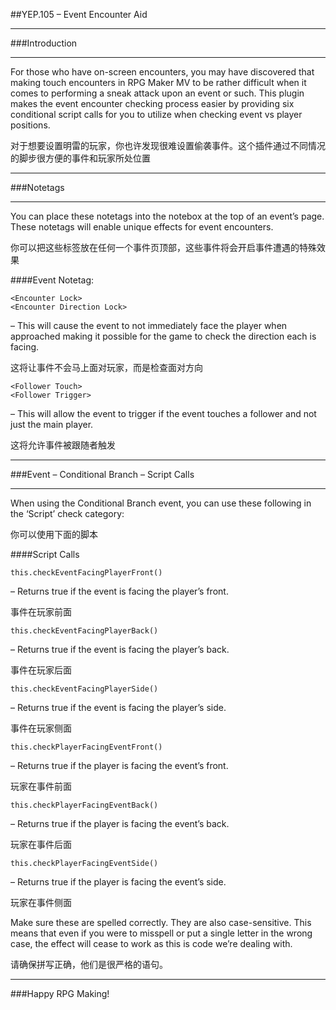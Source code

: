 ##YEP.105 – Event Encounter Aid
***
###Introduction
***
For those who have on-screen encounters, you may have discovered that making touch encounters in RPG Maker MV to be rather difficult when it comes to performing a sneak attack upon an event or such. This plugin makes the event encounter checking process easier by providing six conditional script calls for you to utilize when checking event vs player positions.

对于想要设置明雷的玩家，你也许发现很难设置偷袭事件。这个插件通过不同情况的脚步很方便的事件和玩家所处位置
***
###Notetags
***
You can place these notetags into the notebox at the top of an event’s page. These notetags will enable unique effects for event encounters.

你可以把这些标签放在任何一个事件页顶部，这些事件将会开启事件遭遇的特殊效果

####Event Notetag:

	<Encounter Lock>
	<Encounter Direction Lock>
– This will cause the event to not immediately face the player when approached making it possible for the game to check the direction each is facing.

这将让事件不会马上面对玩家，而是检查面对方向

	<Follower Touch>
	<Follower Trigger>
– This will allow the event to trigger if the event touches a follower and not just the main player.

这将允许事件被跟随者触发

***
###Event – Conditional Branch – Script Calls
***
When using the Conditional Branch event, you can use these following in the ‘Script’ check category:

你可以使用下面的脚本

####Script Calls

	this.checkEventFacingPlayerFront()
– Returns true if the event is facing the player’s front.

事件在玩家前面

	this.checkEventFacingPlayerBack()
– Returns true if the event is facing the player’s back.

事件在玩家后面

	this.checkEventFacingPlayerSide()
– Returns true if the event is facing the player’s side.

事件在玩家侧面

	this.checkPlayerFacingEventFront()
– Returns true if the player is facing the event’s front.

玩家在事件前面

	this.checkPlayerFacingEventBack()
– Returns true if the player is facing the event’s back.

玩家在事件后面

	this.checkPlayerFacingEventSide()
– Returns true if the player is facing the event’s side.

玩家在事件侧面

Make sure these are spelled correctly. They are also case-sensitive. This means that even if you were to misspell or put a single letter in the wrong case, the effect will cease to work as this is code we’re dealing with.

请确保拼写正确，他们是很严格的语句。

***
###Happy RPG Making!
